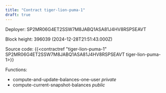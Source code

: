```yaml
---
title: "Contract tiger-lion-puma-1"
draft: true
---
```

Deployer: SP2MR06G4ET2SSW7M8JABQ1ASA81J4HV8RSPSEAVT


 



Block height: 396039 (2024-12-28T21:51:43.000Z)

Source code: {{<contractref "tiger-lion-puma-1" SP2MR06G4ET2SSW7M8JABQ1ASA81J4HV8RSPSEAVT tiger-lion-puma-1>}}

Functions:

* compute-and-update-balances-one-user _private_
* compute-current-snapshot-balances _public_
